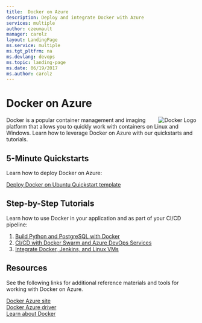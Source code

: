 ```yaml
---
title:  Docker on Azure
description: Deploy and integrate Docker with Azure 
services: multiple
author: czeumault
manager: carolz
layout: LandingPage
ms.service: multiple
ms.tgt_pltfrm: na
ms.devlang: devops
ms.topic: landing-page
ms.date: 06/19/2017
ms.author: carolz
---
```

<div class="content">
   <h1>Docker on Azure</h1>   
    <div class="introHolder" style="justify-content: space-between;">
	<div class="intro" style="min-width: 200px">
	 <img src="media/Docker.png" align="right" alt="Docker Logo">
         Docker is a popular container management and imaging platform that allows you to quickly work with containers on Linux and Windows.  Learn how to leverage Docker on Azure with our quickstarts and tutorials.
	</div>
    </div>
<h2>5-Minute Quickstarts</h2>
<p>Learn how to deploy Docker on Azure:</p>
<a href="https://azuremarketplace.microsoft.com/en-us/marketplace/apps/CanonicalandMSOpenTech.DockerOnUbuntuServer1404LTS">Deploy Docker on Ubuntu Quickstart template</a><br/>
<h2>Step-by-Step Tutorials</h2>
<p>Learn how to use Docker in your application and as part of your CI/CD pipeline:</p>
<ol>
  <li><a href="/azure/app-service/containers/tutorial-python-postgresql-app">Build Python and PostgreSQL with Docker</a></li>
  <li><a href="/azure/container-service/container-service-docker-swarm-mode-setup-ci-cd-acs-engine">CI/CD with Docker Swarm and Azure DevOps Services</a></li>
  <li><a href="/azure/virtual-machines/linux/tutorial-jenkins-github-docker-cicd">Integrate Docker, Jenkins, and Linux VMs</a></li>
</ol>
<h2>Resources</h2>
<p>See the following links for additional reference materials and tools for working with Docker on Azure.</p>
<a href="https://www.docker.com/docker-azure">Docker Azure site</a><br/>
<a href="https://docs.docker.com/machine/drivers/azure/">Docker Azure driver</a><br/>
<a href="https://docker.com">Learn about Docker</a><br/>
</div>